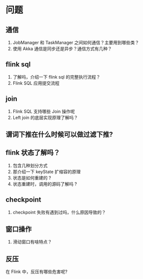 # 问题

## 通信

1. JobManager 和 TaskManager 之间如何通信？主要用到哪些类？
2. 使用 Akka 通信是同步还是异步？通信方式有几种？

## flink sql

1. 了解吗，介绍一下 flink sql 的完整执行流程？
2. Flink SQL 应用提交流程

## join

1. Flink  SQL 支持哪些 Join 操作呢
2. Left join 的底层实现原理了解吗？

## 谓词下推在什么时候可以做过滤下推?

## flink 状态了解吗？

1. 包含几种划分方式
2. 那介绍一下 keyState 扩缩容的原理
3. 状态是如何重建的 ?
4. 状态重建时，调用的源码了解吗 ?

## checkpoint

1. checkpoint 失败有遇到过吗，什么原因导致的？

## 窗口操作

1. 滑动窗口有啥特点？

## 反压

在 Flink 中，反压有哪些危害呢?
